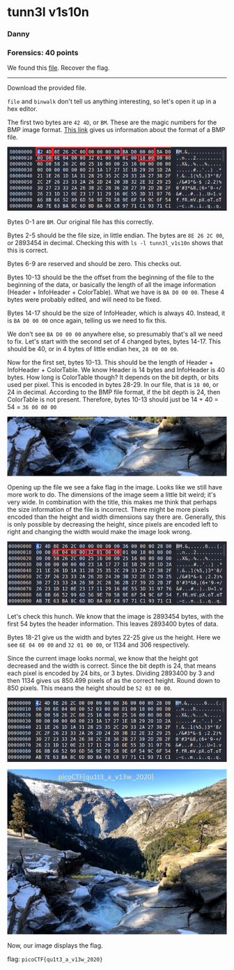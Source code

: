 # tunn3l v1s10n
### Danny
### Forensics: 40 points

We found this [file](tunn3l_v1s10n). Recover the flag.

---

Download the provided file. 

`file` and `binwalk` don't tell us anything interesting, so let's open it up in a hex editor.

The first two bytes are `42 4D`, or `BM`. These are the magic numbers for the BMP image format. [This link](http://www.ece.ualberta.ca/~elliott/ee552/studentAppNotes/2003_w/misc/bmp_file_format/bmp_file_format.htm) gives us information about the format of a BMP file.

![](/Images/tunnelvision1.PNG)

Bytes 0-1 are `BM`. Our original file has this correctly. 

Bytes 2-5 should be the file size, in little endian. The bytes are `8E 26 2C 00`, or 2893454 in decimal. Checking this with `ls -l tunn3l_v1s10n` shows that this is correct.

Bytes 6-9 are reserved and should be zero. This checks out.

Bytes 10-13 should be the the offset from the beginning of the file to the beginning of the data, or basically the length of all the image information (Header + InfoHeader + ColorTable). What we have is `BA D0 00 00`. These 4 bytes were probably edited, and will need to be fixed.

Bytes 14-17 should be the size of InfoHeader, which is always 40. Instead, it is `BA D0 00 00` once again, telling us we need to fix this.

We don't see `BA D0 00 00` anywhere else, so presumably that's all we need to fix. Let's start with the second set of 4 changed bytes, bytes 14-17. This should be 40, or in 4 bytes of little endian hex, `28 00 00 00`.

Now for the first set, bytes 10-13. This should be the length of Header + InfoHeader + ColorTable. We know Header is 14 bytes and InfoHeader is 40 bytes. How long is ColorTable though? It depends on the bit depth, or bits used per pixel. This is encoded in bytes 28-29. In our file, that is `18 00`, or 24 in decimal. According to the BMP file format, if the bit depth is 24, then ColorTable is not present. Therefore, bytes 10-13 should just be 14 + 40 = 54 = `36 00 00 00`

![](tunn3l_v1s10n_halfway)

Opening up the file we see a fake flag in the image. Looks like we still have more work to do. The dimensions of the image seem a little bit weird; it's very wide. In combination with the title, this makes me think that perhaps the size information of the file is incorrect. There might be more pixels encoded than the height and width dimensions say there are. Generally, this is only possible by decreasing the height, since pixels are encoded left to right and changing the width would make the image look wrong.

![](/Images/tunnelvision2.PNG)

Let's check this hunch. We know that the image is 2893454 bytes, with the first 54 bytes the header information. This leaves 2893400 bytes of data.

Bytes 18-21 give us the width and bytes 22-25 give us the height. Here we see `6E 04 00 00` and `32 01 00 00`, or 1134 and 306 respectively.

Since the current image looks normal, we know that the height got decreased and the width is correct. Since the bit depth is 24, that means each pixel is encoded by 24 bits, or 3 bytes. Dividing 2893400 by 3 and then 1134 gives us 850.499 pixels of as the correct height. Round down to 850 pixels. This means the height should be `52 03 00 00`.

![](/Images/tunnelvision3.PNG)

![](tunn3l_v1s10n_fixed)

Now, our image displays the flag.

flag: `picoCTF{qu1t3_a_v13w_2020}`
